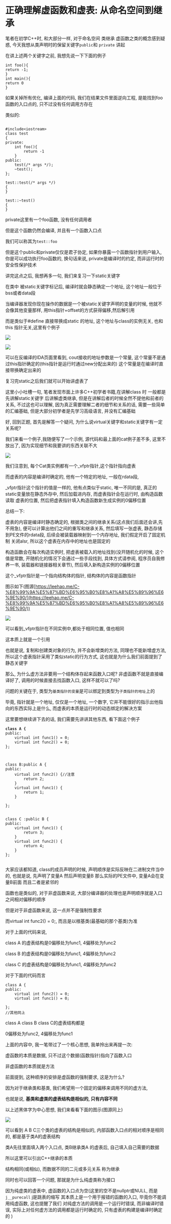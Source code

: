 # 正确理解虚函数和虚表: 从命名空间到继承

笔者在初学C++时, 和大部分一样, 对于命名空间 类继承 虚函数之类的概念感到疑惑, 今天我想从类声明时的保留关键字`public`和 `private` 讲起

在讲上述两个关键字之前, 我想先说一下下面的例子

```
int foo(){
return -1;
}
int main(){
return 0
}
```

如果关掉所有优化, 编译上面的代码, 我们在结果文件里面逆向工程, 是能找到foo函数的入口点的, 只不过没有任何调用方存在

类似的:

```

#include<iostream>
class test
{
private:
    int foo(){
        return -1
    }
public:
    test(/* args */);
    ~test();
};

test::test(/* args */)
{
}

test::~test()
{
}

```

private这里有一个foo函数, 没有任何调用者

但是这个函数仍然会编译, 并且有一个函数入口点

我们可以称其为`test::foo`

但是这个public和private仅仅是君子协定, 如果你暴露一个函数指针到用户输入, 你是可以成功执行foo函数的, 换句话来说, private是编译时的约定, 而非运行时的安全性保护技术



讲完这点之后, 我想再多一句, 我们来复习一下static关键字

在类中 被static关键字标记后, 编译时就会静态确定一个地址, 这个地址一般位于bss或者data段

当编译器发现你现在操作的数据是一个被static关键字声明的变量的时候, 他就不会像其他变量那样, 用this指针+offset的方式获得偏移,然后解引用

而是类似于#define 直接带换成static 的地址, 这个地址与class的实例无关, 也和this 指针无关,这里有个例子

![](<../.gitbook/assets/image (6).png>)

![](<../.gitbook/assets/image (2) (2).png>)

可以在反编译的IDA页面里看到, cout接收的地址参数是一个常量, 这个常量不是通过this指针确定的(this指针是运行时通过new分配出来的) 这个常量是在编译时直接带换确定出来的

&#x20;

复习完static之后我们就可以开始讲虚表了

这里小小吐槽一句, 笔者发现市面上许多C++初学者书籍,在讲解class 时 一般都是先讲解static关键字 后讲解虚类继承, 但是在讲解后者的时候全然不提他和前者的关系, 不过这也可以理解,  因为真正需要理解二者的细节和关系的话, 需要一些简单的汇编基础, 但是大部分初学者是先学习高级语言, 并没有汇编基础

好, 回到正题, 首先是解答一个疑问, 为什么说virtual关键字和static关键字有一定关系呢?

我们来看一个例子,我随便写了一个示例, 源代码和最上面的cat例子差不多, 这里不放出了, 因为实现细节和我要讲的东西关联不大

![](<../.gitbook/assets/image (1) (2).png>)

我们注意到, 每个Cat类实例都有一个\_vfptr指针,这个指针指向虚表

而虚表的内容是编译时确定的, 他有一个特定的地址, 一般在rdata段,&#x20;

\_vfptr指针这个指针的值是一样的, 他有点类似于static, 唯一不同的是, 真正的static变量放在静态外存中, 然后加载进内存, 而虚表指针会在运行时, 由构造函数读取 虚表的位置, 然后把虚表指针填入构造函数新生成实例的0偏移位置

总结一下:

虚表的内容是编译时静态确定的, 根据类之间的继承关系(这点我们后面还会讲,先不用急), 便可以计算出他们之间的重写和继承关系, 然后填写一张虚表, 静态存储到PE文件的rdata段, 后续会被装载器映射到一个内存地址, 我们假定开启了固定机制 关闭alsr, 所以这个虚表在内存中的地址也是固定的

构造函数会在每次构造实例时, 把虚表被载入的地址找到(没开随机化的时候, 这个值是常数, 开随机化的情况下会通过一些手段找到, 具体方式请参阅, 程序员自我修养一书, 装载器和链接器相关章节), 然后填入新构造实例的0偏移位置

这个\_vfptr指针是一个指向结构体的指针, 结构体的内容是函数指针

图示如下(图源[https://leehao.me/C-%E8%99%9A%E5%87%BD%E6%95%B0%E8%A1%A8%E5%89%96%E6%9E%90/](https://leehao.me/C-%E8%99%9A%E5%87%BD%E6%95%B0%E8%A1%A8%E5%89%96%E6%9E%90/))

![](<../.gitbook/assets/image (2).png>)

可以看到\_vfptr指针在不同实例中,都处于相同位置, 值也相同

这本质上就是一个引用

也就是说, 复制和创建类对象的行为, 并不会新增类的方法, 同理也不能新增虚方法, 所以这个虚表指针采用了类似static的行为方式, 这也就是为什么我们前面提到了静态关键字

那么, 为什么虚方法非要用一个结构体存起来函数入口呢? 非虚函数不就是直接编译好了, 调用的时候直接去找函数入口, 这样不就可以了吗?

问题的关键在于, 类型为`基类指针的变量`是可以绑定到类型为`子类指针的地址`上的

毕竟, 指针就是一个地址, 仅仅是一个地址, 一个数字, 它并不能很好的指示出他指向的东西实际上是什么,  而虚表的本质是运行时的动态绑定的解决方案

这里要想继续讲下去的话, 我们需要先讲讲其他东西, 看下面这个例子

<pre><code><strong>class A {
</strong>public:
	virtual int func1() = 0;
	virtual int func2() = 0;
};



class B:public A {
public:
	virtual int func2() {//注意
		return 2;
	}
	virtual int func1() {
		return 1;
	}

};


class C :public B {
public:
	virtual int func1() {
		return 3;
	}
	virtual int func2() {
		return 4;
	}
};

</code></pre>

大家应该都知道, class的成员声明的时候, 声明顺序是实际反映在二进制文件当中的, 也就是说, 先声明了变量A 然后声明变量B 那么实际的PE文件中, 变量A会在变量B前面 而且二者是紧邻的

函数也是类似的, 对于非虚函数来说, 大部分编译器的处理也是声明顺序就是入口之间相对偏移的顺序

但是对于非虚函数来说, 这一点并不是强制性要求

而virtual int func2() = 0;, 而且是以根基类(最基础的那个基类)为准

对于上面的代码来说,&#x20;

class A 的虚表结构是0偏移处为func1, 4偏移处为func2

class B 的虚表结构是0偏移处为func1, 4偏移处为func2

class C 的虚表结构是0偏移处为func1, 4偏移处为func2

对于下面的代码而言

```
class A {
public:
	virtual int func2() = 0;
	virtual int func1() = 0;
	
};
//其他同上
```

class A  class B class C的虚表结构都是

0偏移处为func2, 4偏移处为func1



上面的内容中, 我一笔带过了一个核心思想, 我单拎出来再提一次:

虚函数的本质是数据, 只不过这个数据(函数指针)指向了函数入口

非虚函数的本质就是方法

前面提到, 这种顺序的安排是虚函数的强制要求, 这是为什么?

因为对于继承类和基类, 我们希望用一个固定的偏移来调用不同的虚方法,

也就是说, **基类和虚类的虚表结构是相似的, 只有内容不同**

&#x20;以上述黑体字为中心思想, 我们来看看下面的图示(图源同上)

![](../.gitbook/assets/image.png)

可以看到 A B C三个类的虚表的结构是相似的, 内部函数入口点的相对顺序是相同的, 都是基于类A的虚表结构

类A先往里面填入两个入口点, 类B继承类A 的虚表后, 自己填入自己需要的数据

所以这里可以引出C++继承的本质

结构相同(或相似), 而数据不同的二元或多元关系 称为继承

同时也可以回答一个问题, 那就是为什么纯虚类称为接口

因为纯虚类的虚表中, 虚函数的入口点为空(这里的空不是nullptr或NULL, 而是`j__purecall` j是跳表的缩写 其本质上是一个用于报错的函数的入口, 毕竟你不能调用纯虚函数, 这也提醒了我们 对纯虚方法的调用是一个运行时错误, 而非编译时错误, 实际上对任何虚方法的调用都是运行时确定的, 只有虚表的构建是编译时确定的 )



